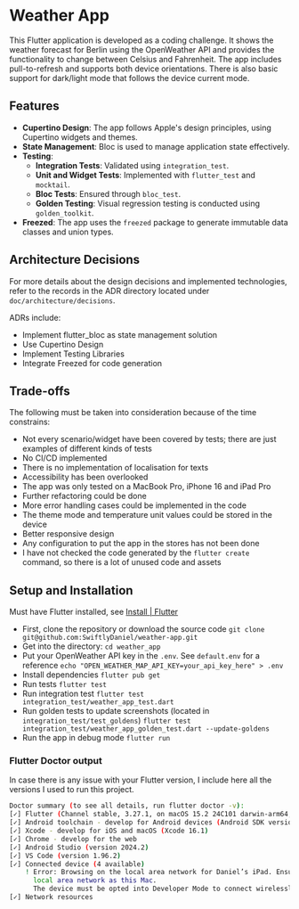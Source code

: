 # Weather App

This Flutter application is developed as a coding challenge. It shows the weather forecast for Berlin using the OpenWeather API and provides the functionality to change between Celsius and Fahrenheit. The app includes pull-to-refresh and supports both device orientations. There is also basic support for dark/light mode that follows the device current mode.

## Features

- **Cupertino Design**: The app follows Apple's design principles, using Cupertino widgets and themes.
- **State Management**: Bloc is used to manage application state effectively.
- **Testing**:
  - **Integration Tests**: Validated using `integration_test`.
  - **Unit and Widget Tests**: Implemented with `flutter_test` and `mocktail`.
  - **Bloc Tests**: Ensured through `bloc_test`.
  - **Golden Testing**: Visual regression testing is conducted using `golden_toolkit`.
- **Freezed**: The app uses the `freezed` package to generate immutable data classes and union types.

## Architecture Decisions

For more details about the design decisions and implemented technologies, refer to the records in the ADR directory located under `doc/architecture/decisions`.

ADRs include:

- Implement flutter_bloc as state management solution
- Use Cupertino Design
- Implement Testing Libraries
- Integrate Freezed for code generation

## Trade-offs

The following must be taken into consideration because of the time constrains:

- Not every scenario/widget have been covered by tests; there are just examples of different kinds of tests
- No CI/CD implemented
- There is no implementation of localisation for texts
- Accessibility has been overlooked
- The app was only tested on a MacBook Pro, iPhone 16 and iPad Pro
- Further refactoring could be done
- More error handling cases could be implemented in the code
- The theme mode and temperature unit values could be stored in the device
- Better responsive design
- Any configuration to put the app in the stores has not been done
- I have not checked the code generated by the `flutter create` command, so there is a lot of unused code and assets

## Setup and Installation

Must have Flutter installed, see [Install | Flutter](https://docs.flutter.dev/get-started/install)

- First, clone the repository or download the source code
`git clone git@github.com:SwiftlyDaniel/weather-app.git`
- Get into the directory:
`cd weather_app`
- Put your OpenWeather API key in the `.env`. See `default.env` for a reference
`echo "OPEN_WEATHER_MAP_API_KEY=your_api_key_here" > .env`
- Install dependencies
`flutter pub get`
- Run tests
`flutter test`
- Run integration test
`flutter test integration_test/weather_app_test.dart`
- Run golden tests to update screenshots (located in `integration_test/test_goldens`)
`flutter test integration_test/weather_app_golden_test.dart --update-goldens`
- Run the app in debug mode
`flutter run`

### Flutter Doctor output

In case there is any issue with your Flutter version, I include here all the versions I used to run this project.

```BASH
Doctor summary (to see all details, run flutter doctor -v):
[✓] Flutter (Channel stable, 3.27.1, on macOS 15.2 24C101 darwin-arm64, locale en-DE)
[✓] Android toolchain - develop for Android devices (Android SDK version 34.0.0)
[✓] Xcode - develop for iOS and macOS (Xcode 16.1)
[✓] Chrome - develop for the web
[✓] Android Studio (version 2024.2)
[✓] VS Code (version 1.96.2)
[✓] Connected device (4 available)
    ! Error: Browsing on the local area network for Daniel’s iPad. Ensure the device is unlocked and attached with a cable or associated with the same
      local area network as this Mac.
      The device must be opted into Developer Mode to connect wirelessly. (code -27)
[✓] Network resources
```

